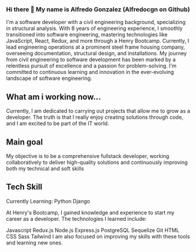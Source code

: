 ### Hi there 👋 My name is Alfredo Gonzalez (Alfredocgn on Github)
 
I'm a software developer with a civil engineering background, specializing in structural analysis. With 8 years of engineering experience, I smoothly transitioned into software engineering, mastering technologies like JavaScript, React, Redux, and more through a Henry Bootcamp. Currently, I lead engineering operations at a prominent steel frame housing company, overseeing documentation, structural design, and installations. My journey from civil engineering to software development has been marked by a relentless pursuit of excellence and a passion for problem-solving. I'm committed to continuous learning and innovation in the ever-evolving landscape of software engineering.

## What am i working now...
Currently, I am dedicated to carrying out projects that allow me to grow as a developer. The truth is that I really enjoy creating solutions through code, and I am excited to be part of the IT world.

## Main goal
My objective is to be a comprehensive fullstack developer, working collaboratively to deliver high-quality solutions and continuously improving both my technical and soft skills

## Tech Skill
Currently Learning:
Python
Django

At Henry's Bootcamp, I gained knowledge and experience to start my career as a developer. The technologies I learned include:

Javascript
Redux.js
Node.js
Express.js
PostgreSQL
Sequelize
Git
HTML
CSS
Sass
Tailwind
I am also focused on improving my skills with these tools and learning new ones.
